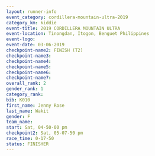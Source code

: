 ```yaml
---
layout: runner-info 
event_category: cordillera-mountain-ultra-2019 
category_km: kiddie 
event-title: 2019 CORDILLERA MOUNTAIN ULTRA 
event-location: Tinongdan, Itogon, Benguet Philippines 
event-logo: 
event-date: 03-06-2019 
checkpoint-name2: FINISH (T2) 
checkpoint-name3: 
checkpoint-name4: 
checkpoint-name5: 
checkpoint-name6: 
checkpoint-name7: 
overall_rank: 2
gender_rank: 1
category_rank: 
bib: K010
first_name: Jenny Rose
last_name: Wakit
gender: F
team_name: 
start: Sat, 04-50-00 pm
checkpoint2: Sat, 05-07-50 pm
race_time: 0-17-50
status: FINISHER
---
```

